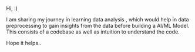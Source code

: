 Hi,
:)

I am sharing my journey in learning data analysis , which would help in data preprocessing to gain insights from the data before building a AI/ML Model. This consists of a codebase as well as intuition to understand the code.

Hope it helps..
